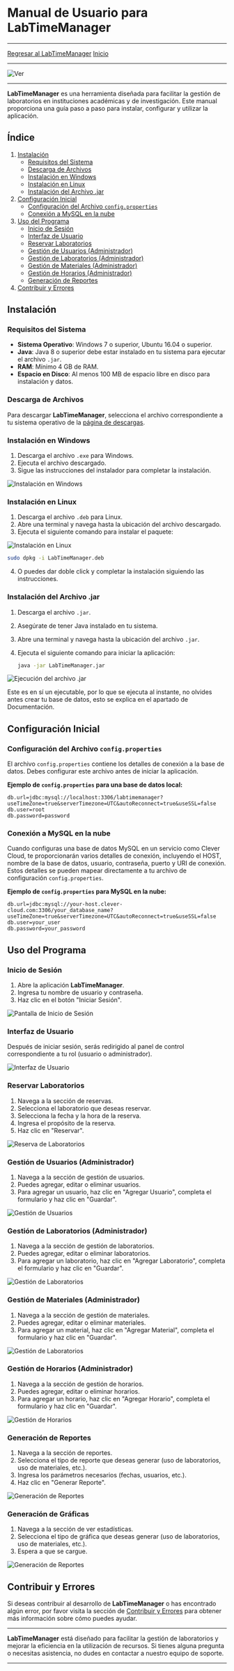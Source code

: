 # Manual de Usuario para LabTimeManager

---
[Regresar al LabTimeManager](/Proyectos/LabTimeManager/Inicio)
[Inicio](/)

---
![Ver](/Imagenes/documentacion3.png)

---

**LabTimeManager** es una herramienta diseñada para facilitar la gestión de laboratorios en instituciones académicas y de investigación. Este manual proporciona una guía paso a paso para instalar, configurar y utilizar la aplicación.

## Índice

1. [Instalación](#instalación)
   - [Requisitos del Sistema](#requisitos-del-sistema)
   - [Descarga de Archivos](#descarga-de-archivos)
   - [Instalación en Windows](#instalación-en-windows)
   - [Instalación en Linux](#instalación-en-linux)
   - [Instalación del Archivo .jar](#instalación-del-archivo-jar)
2. [Configuración Inicial](#configuración-inicial)
   - [Configuración del Archivo `config.properties`](#configuración-del-archivo-configproperties)
   - [Conexión a MySQL en la nube](#conexión-a-mysql-en-la-nube)
3. [Uso del Programa](#uso-del-programa)
   - [Inicio de Sesión](#inicio-de-sesión)
   - [Interfaz de Usuario](#interfaz-de-usuario)
   - [Reservar Laboratorios](#reservar-laboratorios)
   - [Gestión de Usuarios (Administrador)](#gestión-de-usuarios-administrador)
   - [Gestión de Laboratorios (Administrador)](#gestión-de-laboratorios-administrador)
   - [Gestión de Materiales (Administrador)](#gestión-de-materiales-administrador)
   - [Gestión de Horarios (Administrador)](#gestión-de-horarios-administrador)
   - [Generación de Reportes](#generación-de-reportes)
4. [Contribuir y Errores](#contribuir-y-errores)

## Instalación

### Requisitos del Sistema

- **Sistema Operativo**: Windows 7 o superior, Ubuntu 16.04 o superior.
- **Java**: Java 8 o superior debe estar instalado en tu sistema para ejecutar el archivo `.jar`.
- **RAM**: Mínimo 4 GB de RAM.
- **Espacio en Disco**: Al menos 100 MB de espacio libre en disco para instalación y datos.

### Descarga de Archivos

Para descargar **LabTimeManager**, selecciona el archivo correspondiente a tu sistema operativo de la [página de descargas](/Descarga).

### Instalación en Windows

1. Descarga el archivo `.exe` para Windows.
2. Ejecuta el archivo descargado.
3. Sigue las instrucciones del instalador para completar la instalación.

![Instalación en Windows](/Imagenes/insw1.jpg)

### Instalación en Linux

1. Descarga el archivo `.deb` para Linux.
2. Abre una terminal y navega hasta la ubicación del archivo descargado.
3. Ejecuta el siguiente comando para instalar el paquete:

![Instalación en Linux](/Imagenes/insL1.jpg)

   ```bash
   sudo dpkg -i LabTimeManager.deb
   ```

4. O puedes dar doble click y completar la instalación siguiendo las instrucciones.

### Instalación del Archivo .jar

1. Descarga el archivo `.jar`.
2. Asegúrate de tener Java instalado en tu sistema.
3. Abre una terminal y navega hasta la ubicación del archivo `.jar`.
4. Ejecuta el siguiente comando para iniciar la aplicación:

   ```bash
   java -jar LabTimeManager.jar
   ```

![Ejecución del archivo .jar](/Imagenes/insJ.png)

Este es en sí un ejecutable, por lo que se ejecuta al instante, no olvides antes crear tu base de datos, esto se explica en el apartado de Documentación.

## Configuración Inicial

### Configuración del Archivo `config.properties`

El archivo `config.properties` contiene los detalles de conexión a la base de datos. Debes configurar este archivo antes de iniciar la aplicación.

**Ejemplo de `config.properties` para una base de datos local:**

```
db.url=jdbc:mysql://localhost:3306/labtimemanager?useTimeZone=true&serverTimezone=UTC&autoReconnect=true&useSSL=false
db.user=root
db.password=password
```

### Conexión a MySQL en la nube

Cuando configuras una base de datos MySQL en un servicio como Clever Cloud, te proporcionarán varios detalles de conexión, incluyendo el HOST, nombre de la base de datos, usuario, contraseña, puerto y URI de conexión. Estos detalles se pueden mapear directamente a tu archivo de configuración `config.properties`.

**Ejemplo de `config.properties` para MySQL en la nube:**

```
db.url=jdbc:mysql://your-host.clever-cloud.com:3306/your_database_name?useTimeZone=true&serverTimezone=UTC&autoReconnect=true&useSSL=false
db.user=your_user
db.password=your_password
```

## Uso del Programa

### Inicio de Sesión

1. Abre la aplicación **LabTimeManager**.
2. Ingresa tu nombre de usuario y contraseña.
3. Haz clic en el botón "Iniciar Sesión".

![Pantalla de Inicio de Sesión](/Imagenes/documentacion1)

### Interfaz de Usuario

Después de iniciar sesión, serás redirigido al panel de control correspondiente a tu rol (usuario o administrador).

![Interfaz de Usuario](/Imagenes/Manual2.png)

### Reservar Laboratorios

1. Navega a la sección de reservas.
2. Selecciona el laboratorio que deseas reservar.
3. Selecciona la fecha y la hora de la reserva.
4. Ingresa el propósito de la reserva.
5. Haz clic en "Reservar".

![Reserva de Laboratorios](/Imagenes/Manual3.png)

### Gestión de Usuarios (Administrador)

1. Navega a la sección de gestión de usuarios.
2. Puedes agregar, editar o eliminar usuarios.
3. Para agregar un usuario, haz clic en "Agregar Usuario", completa el formulario y haz clic en "Guardar".

![Gestión de Usuarios](/Imagenes/Manual4.png)

### Gestión de Laboratorios (Administrador)

1. Navega a la sección de gestión de laboratorios.
2. Puedes agregar, editar o eliminar laboratorios.
3. Para agregar un laboratorio, haz clic en "Agregar Laboratorio", completa el formulario y haz clic en "Guardar".

![Gestión de Laboratorios](/Imagenes/Manual5.png)

### Gestión de Materiales (Administrador)

1. Navega a la sección de gestión de materiales.
2. Puedes agregar, editar o eliminar materiales.
3. Para agregar un material, haz clic en "Agregar Material", completa el formulario y haz clic en "Guardar".

![Gestión de Laboratorios](/Imagenes/Manual6.png)

### Gestión de Horarios (Administrador)

1. Navega a la sección de gestión de horarios.
2. Puedes agregar, editar o eliminar horarios.
3. Para agregar un horario, haz clic en "Agregar Horario", completa el formulario y haz clic en "Guardar".

![Gestión de Horarios](/Imagenes/Manual7.png)

### Generación de Reportes

1. Navega a la sección de reportes.
2. Selecciona el tipo de reporte que deseas generar (uso de laboratorios, uso de materiales, etc.).
3. Ingresa los parámetros necesarios (fechas, usuarios, etc.).
4. Haz clic en "Generar Reporte".

![Generación de Reportes](/Imagenes/Manual8.png)

### Generación de Gráficas

1. Navega a la sección de ver estadísticas.
2. Selecciona el tipo de gráfica que deseas generar (uso de laboratorios, uso de materiales, etc.).
4. Espera a que se cargue.

![Generación de Reportes](/Imagenes/Manual9.png)

## Contribuir y Errores

Si deseas contribuir al desarrollo de **LabTimeManager** o has encontrado algún error, por favor visita la sección de [Contribuir y Errores](../ContribuiryErrores.md) para obtener más información sobre cómo puedes ayudar.

---

**LabTimeManager** está diseñado para facilitar la gestión de laboratorios y mejorar la eficiencia en la utilización de recursos. Si tienes alguna pregunta o necesitas asistencia, no dudes en contactar a nuestro equipo de soporte.

---